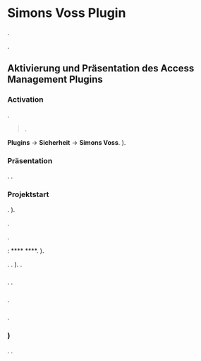 # Simons Voss Plugin

.

.

## Aktivierung und Präsentation des Access Management Plugins

### Activation
.

> .

 **Plugins** → **Sicherheit** → **Simons Voss**. ).

### Präsentation

. .

### Projektstart

. ).

.

.

 : ****  ****. ).

. . ). .

### 

. .

### 

.

### 

.

### )

. .
